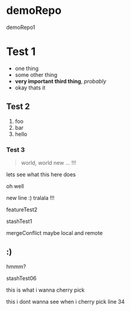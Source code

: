 # demoRepo
demoRepo1 

# Test 1

- one thing
- some other thing
- **very important third thing**, *probably*
- okay thats it

## Test 2
1. foo
2. bar
3. hello

### Test 3
> world, world new ... !!!

lets see what this here does

oh well

new line :) tralala !!!

featureTest2

stashTest1

mergeConflict maybe local and remote <h2>:)</h2>
hmmm?

stashTest06

this is what i wanna cherry pick

this i dont wanna see when i cherry pick line 34